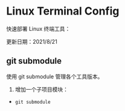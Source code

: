 # Linux Terminal Config

快速部署 Linux 终端工具：

更新日期：2021/8/21

## git submodule

使用 git submodule 管理各个工具版本。

1. 增加一个子项目模块：
  - `git submodule  `

